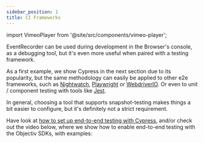 ```yaml
---
sidebar_position: 1
title: CI Frameworks
---
```


import VimeoPlayer from '@site/src/components/vimeo-player';

EventRecorder can be used during development in the Browser's console, as a debugging tool, but it's even 
more useful when paired with a testing framework.

As a first example, we show Cypress in the next section due to its popularity, but the same methodology can 
easily be applied to other e2e frameworks, such as [Nightwatch](https://nightwatch.io/), 
[Playwright](https://playwright.dev/) or [WebdriverIO](https://webdriver.io/). Or even to unit / component 
testing with tools like [Jest](https://jestjs.io/).

In general, choosing a tool that supports snapshot-testing makes things a bit easier to configure, but it's 
definitely not a strict requirement.


Have look at [how to set up end-to-end testing with Cypress](./cypress.md), and/or check out the video below, 
where we show how to enable end-to-end testing with the Objectiv SDKs, with examples:

<VimeoPlayer id="product-demo-e2e-testing" videoId="722917146" paddingBottom="45%" />
